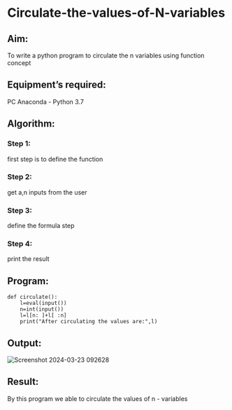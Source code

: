 # Circulate-the-values-of-N-variables
## Aim:
To write a python program to circulate the n variables using function concept
## Equipment’s required:
PC
Anaconda - Python 3.7
## Algorithm: 
### Step 1: 
first step is to define the function
### Step 2: 
get a,n inputs from the user
### Step 3: 
define the formula step
### Step 4: 
print the result

## Program:
```
def circulate():
    l=eval(input())
    n=int(input())
    l=l[n: ]+l[ :n]
    print("After circulating the values are:",l)
```


## Output:
![Screenshot 2024-03-23 092628](https://github.com/sarishvarshan/Circulate-the-values-of-N-variables/assets/152167665/94b9c58c-6258-460a-b3e6-f30113c96f63)


## Result:
By this program we able to circulate the values of n - variables

